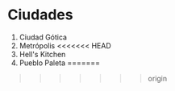 # Ciudades

1. Ciudad Gótica
2. Metrópolis
<<<<<<< HEAD
3. Hell's Kitchen
4. Pueblo Paleta
=======

>>>>>>> origin
